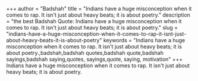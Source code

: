 +++
author = "Badshah"
title = "Indians have a huge misconception when it comes to rap. It isn't just about heavy beats; it is about poetry."
description = "the best Badshah Quote: Indians have a huge misconception when it comes to rap. It isn't just about heavy beats; it is about poetry."
slug = "indians-have-a-huge-misconception-when-it-comes-to-rap-it-isnt-just-about-heavy-beats-it-is-about-poetry"
keywords = "Indians have a huge misconception when it comes to rap. It isn't just about heavy beats; it is about poetry.,badshah,badshah quotes,badshah quote,badshah sayings,badshah saying,quotes, sayings,quote, saying, motivation"
+++
Indians have a huge misconception when it comes to rap. It isn't just about heavy beats; it is about poetry.

